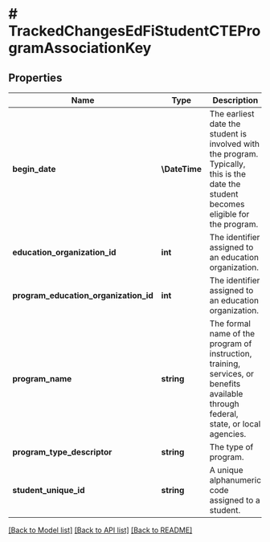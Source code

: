 # # TrackedChangesEdFiStudentCTEProgramAssociationKey

## Properties

Name | Type | Description | Notes
------------ | ------------- | ------------- | -------------
**begin_date** | **\DateTime** | The earliest date the student is involved with the program. Typically, this is the date the student becomes eligible for the program. | [optional]
**education_organization_id** | **int** | The identifier assigned to an education organization. | [optional]
**program_education_organization_id** | **int** | The identifier assigned to an education organization. | [optional]
**program_name** | **string** | The formal name of the program of instruction, training, services, or benefits available through federal, state, or local agencies. | [optional]
**program_type_descriptor** | **string** | The type of program. | [optional]
**student_unique_id** | **string** | A unique alphanumeric code assigned to a student. | [optional]

[[Back to Model list]](../../README.md#models) [[Back to API list]](../../README.md#endpoints) [[Back to README]](../../README.md)
